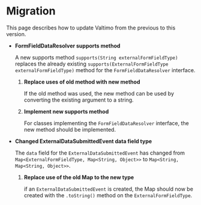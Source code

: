 # Migration

This page describes how to update Valtimo from the previous to this version.

* **FormFieldDataResolver supports method**
    
    A new supports method `supports(String externalFormFieldType)` replaces the
    already existing `supports(ExternalFormFieldType externalFormFieldType)` method
    for the `FormFieldDataResolver` interface.

  1. **Replace uses of old method with new method**

     If the old method was used, the new method can be used by converting the
     existing argument to a string.

  2. **Implement new supports method**

     For classes implementing the `FormFieldDataResolver` interface, the new method
     should be implemented.

* **Changed ExternalDataSubmittedEvent data field type**

     The `data` field for the `ExternalDataSubmittedEvent` has changed from `Map<ExternalFormFieldType, Map<String, Object>>` to
     `Map<String, Map<String, Object>>`.

  1. **Replace use of the old Map to the new type**

     if an `ExternalDataSubmittedEvent` is created, the Map should now be created with the `.toString()` method on the
     `ExternalFormFieldType`.

